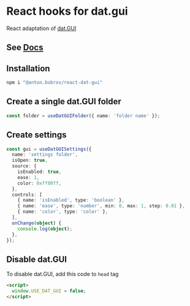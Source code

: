 # React hooks for dat.gui

React adaptation of [dat.GUI](https://www.npmjs.com/package/dat.gui)

## See [Docs](https://antonbobrov.github.io/react-kit/react-dat-gui)

## Installation

```bash
npm i "@anton.bobrov/react-dat-gui"
```

## Create a single dat.GUI folder

```ts
const folder = useDatGUIFolder({ name: 'folder name' });
```

## Create settings

```ts
const gui = useDatGUISettings({
  name: 'settings folder',
  isOpen: true,
  source: {
    isEnabled: true,
    ease: 1,
    color: 0xff00ff,
  },
  controls: [
    { name: 'isEnabled', type: 'boolean' },
    { name: 'ease', type: 'number', min: 0, max: 1, step: 0.01 },
    { name: 'color', type: 'color' },
  ],
  onChange(object) {
    console.log(object);
  },
});
```

## Disable dat.GUI
To disable dat.GUI, add this code to `head` tag

```html
<script>
  window.USE_DAT_GUI = false;
</script>
```